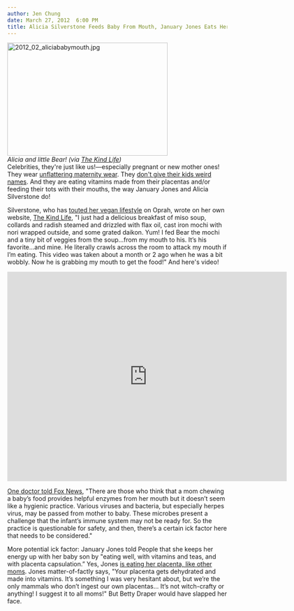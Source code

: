 ```yaml
---
author: Jen Chung
date: March 27, 2012  6:00 PM
title: Alicia Silverstone Feeds Baby From Mouth, January Jones Eats Her Own Placenta
---
```


<p><span class="mt-enclosure mt-enclosure-image" style="display: inline;"> </span></p><div class="image-left" style=" width:367px; "> <img alt="2012_02_aliciababymouth.jpg" src="https://web.archive.org/web/20120602125357im_/http://gothamist.com/attachments/jen/2012_02_aliciababymouth.jpg" width="367" height="259"> <br> <i>Alicia and little Bear! (via <a href="https://web.archive.org/web/20120602125357/http://www.thekindlife.com/post/home-video-breakfast-with-baby-bear">The Kind Life</a>)</i></div> Celebrities, they&apos;re just like us!&#x2014;especially pregnant or new mother ones!  They wear <a href="https://web.archive.org/web/20120602125357/http://www.usmagazine.com/celebrity-moms/news/super-pregnant-jessica-simpson-wears-blue-snakeskin-dress-at-baby-shower-2012193">unflattering maternity wear</a>. They <a href="https://web.archive.org/web/20120602125357/http://latimesblogs.latimes.com/gossip/2012/02/jennifer-garner-baby-name-ben-affleck-samuel-garner-affleck.html">don&apos;t give their kids weird names</a>. And they are eating vitamins made from their placentas and/or feeding their tots with their mouths, the way January Jones and Alicia Silverstone do!<p></p>

<p>Silverstone, who has <a href="https://web.archive.org/web/20120602125357/http://www.oprah.com/oprahshow/Alicia-Silverstone-on-Becoming-Vegan">touted her vegan lifestyle</a> on Oprah, wrote on her own website, <a href="https://web.archive.org/web/20120602125357/http://www.thekindlife.com/post/home-video-breakfast-with-baby-bear">The Kind Life</a>, &quot;I just had a delicious breakfast of miso soup, collards and radish steamed and drizzled with flax oil, cast iron mochi with nori wrapped outside, and some grated daikon. Yum! I fed Bear the mochi and a tiny bit of veggies from the soup&#x2026;from my mouth to his. It&#x2019;s his favorite...and mine. He literally crawls across the room to attack my mouth if I&#x2019;m eating. This video was taken about a month or 2 ago when he was a bit wobbly. Now he is grabbing my mouth to get the food!&quot; And here&apos;s video!</p>

<p><iframe width="640" height="480" src="https://web.archive.org/web/20120602125357if_/http://www.youtube.com/embed/01U6VNkGPN8?rel=0" frameborder="0" allowfullscreen></iframe></p>

<p><a href="https://web.archive.org/web/20120602125357/http://www.foxnews.com/entertainment/2012/03/27/alicia-silverstone-chews-food-for-her-11-month-old-child-bear-blu/">One doctor told Fox News</a>, &quot;There are those who think that a mom chewing a baby&#x2019;s food provides helpful enzymes from her mouth but it doesn&#x2019;t seem like a hygienic practice. Various viruses and bacteria, but especially herpes virus, may be passed from mother to baby. These microbes present a challenge that the infant&#x2019;s immune system may not be ready for. So the practice is questionable for safety, and then, there&#x2019;s a certain ick factor here that needs to be considered.&quot;</p>

<p>More potential ick factor: January Jones told People that she keeps her energy up with her baby son by &quot;eating well, with vitamins and teas, and with placenta capsulation.&#x201D;  Yes, Jones <a href="https://web.archive.org/web/20120602125357/http://gothamist.com/2012/03/03/hot_new_trend_mothers_eating_their.php">is eating her placenta, like other moms</a>. Jones matter-of-factly says, &quot;Your placenta gets dehydrated and made into vitamins. It&#x2019;s something I was very hesitant about, but we&#x2019;re the only mammals who don&#x2019;t ingest our own placentas... It&#x2019;s not witch-crafty or anything! I suggest it to all moms!&quot; But Betty Draper would have slapped her face.</p>